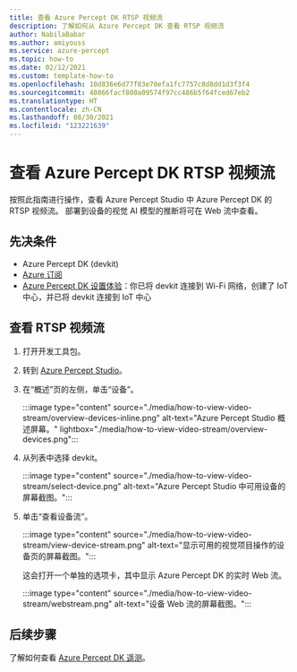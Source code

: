 ```yaml
---
title: 查看 Azure Percept DK RTSP 视频流
description: 了解如何从 Azure Percept DK 查看 RTSP 视频流
author: NabilaBabar
ms.author: amiyouss
ms.service: azure-percept
ms.topic: how-to
ms.date: 02/12/2021
ms.custom: template-how-to
ms.openlocfilehash: 10d836e6d77f83e70efa1fc7757c8d8dd1d3f3f4
ms.sourcegitcommit: 40866facf800a09574f97cc486b5f64fced67eb2
ms.translationtype: HT
ms.contentlocale: zh-CN
ms.lasthandoff: 08/30/2021
ms.locfileid: "123221639"
---
```

# <a name="view-your-azure-percept-dk-rtsp-video-stream"></a>查看 Azure Percept DK RTSP 视频流

按照此指南进行操作，查看 Azure Percept Studio 中 Azure Percept DK 的 RTSP 视频流。 部署到设备的视觉 AI 模型的推断将可在 Web 流中查看。

## <a name="prerequisites"></a>先决条件

- Azure Percept DK (devkit)
- [Azure 订阅](https://azure.microsoft.com/free/)
- [Azure Percept DK 设置体验](./quickstart-percept-dk-set-up.md)：你已将 devkit 连接到 Wi-Fi 网络，创建了 IoT 中心，并已将 devkit 连接到 IoT 中心

## <a name="view-the-rtsp-video-stream"></a>查看 RTSP 视频流

1. 打开开发工具包。

1. 转到 [Azure Percept Studio](https://go.microsoft.com/fwlink/?linkid=2135819)。

1. 在“概述”页的左侧，单击“设备”。

    :::image type="content" source="./media/how-to-view-video-stream/overview-devices-inline.png" alt-text="Azure Percept Studio 概述屏幕。" lightbox="./media/how-to-view-video-stream/overview-devices.png":::

1. 从列表中选择 devkit。

    :::image type="content" source="./media/how-to-view-video-stream/select-device.png" alt-text="Azure Percept Studio 中可用设备的屏幕截图。":::

1. 单击“查看设备流”。

    :::image type="content" source="./media/how-to-view-video-stream/view-device-stream.png" alt-text="显示可用的视觉项目操作的设备页的屏幕截图。":::

    这会打开一个单独的选项卡，其中显示 Azure Percept DK 的实时 Web 流。

    :::image type="content" source="./media/how-to-view-video-stream/webstream.png" alt-text="设备 Web 流的屏幕截图。":::

## <a name="next-steps"></a>后续步骤

了解如何查看 [Azure Percept DK 遥测](./how-to-view-telemetry.md)。